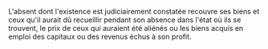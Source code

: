  
 L'absent dont l'existence est judiciairement constatée recouvre ses biens et ceux qu'il aurait dû recueillir pendant son absence dans l'état où ils se trouvent, le prix de ceux qui auraient été aliénés ou les biens acquis en emploi des capitaux ou des revenus échus à son profit.  

  
